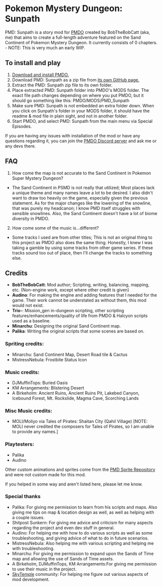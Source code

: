 # Pokemon Mystery Dungeon: Sunpath
PMD: Sunpath is a story mod for [PMDO](https://github.com/audinowho/PMDODump/) created by BobTheBobCatt (aka, me) that aims to create a full-length adventure featured on the Sand Continent of Pokemon Mystery Dungeon.
It currently consists of 0 chapters. - NOTE: This is very much an early WIP.

## To install and play
1. [Download and install PMDO.](https://github.com/audinowho/PMDODump/releases)
2. Download PMD: Sunpath as a zip file from [its own GitHub page.](https://github.com/BobTheBobCatt/PMD_Sunpath)
3. Extract the PMD: Sunpath zip file to its own folder.
4. Place extracted PMD: Sunpath folder into PMDO's MODS folder. The exact file path changes depending on where you put PMDO, but it should go something like this: PMDO/MODS/PMD_Sunpath
5. Make sure PMD: Sunpath is not embedded an extra folder down. When you click on Sunpath's folder in your MODS folder, it should have the readme & mod file in plain sight, and not in another folder.
6. Start PMDO, and select PMD: Sunpath from the main menu via Special Episodes.

If you are having any issues with installation of the mod or have any questions regarding it, you can join the [PMDO Discord server](https://discord.gg/37VKndMsr2) and ask me or any devs there.



## FAQ
1. How come the map is not accurate to the Sand Continent in Pokemon Super Mystery Dungeon?
* The Sand Continent in PSMD is not really that utilized; Most places lack a unique theme and many names leave a lot to be desired. I also didn't want to draw too heavily on the game, especially given the previous statement. As for the major changes like the lowering of the snowline, that was purely my headcanon; I know PMD itself struggles with sensible snowlines. Also, the Sand Continent doesn't have a lot of biome diversity in PMDO.

2. How come some of the music is...different?
* Some tracks I used are from other titles; This is not an original thing to this project as PMDO also does the same thing. Honestly, I knew I was taking a gamble by using some tracks from other game series. If these tracks sound too out of place, then I'll change the tracks to something else.


## Credits
* **BobTheBobCatt**: Mod author; Scripting, writing, balancing, mapping, etc. (Non-engine work, except where other credit is given)  
* **Audino**: For making the engine and adding features that I needed for the game. Their work cannot be understated as without them, this mod would not exist.
* **Trio-**: Mission_gen in-dungeon scripting, other scripting features/enhancements/quality of life from PMDO & Halcyon scripts used as a baseline.
* **Minarchu**: Designing the original Sand Continent map.
* **Palika**: Writing the original scripts that some scenes are based on.

### Spriting credits:
* Minarchu: Sand Continent Map, Desert Road tile & Cactus
* MistressNebula: Frostbite Status Icon

### Music credits:
* DJMuffinTops: Buried Oasis
* KM Arrangements: Blistering Desert
* A Birkeholm: Ancient Ruins, Ancient Ruins Pit, Lakebed Canyon, Icebound Forest, Mt. Rockslide, Magma Cave, Scorching Lands

### Misc Music credits:
* MOLI/Moliyo via Tales of Pirates: Shaitan City (Qahil Village) [NOTE: MOLI never credited the composers for Tales of Pirates, so I am unable to provide any names.]

### Playtesters:
* Palika
* Audino

Other custom animations and sprites come from the [PMD Sprite Repository](https://sprites.pmdcollab.org/) and were not custom made for this mod.

If you helped in some way and aren't listed here, please let me know.

### Special thanks
* Palika: For giving me permission to learn from his scripts and maps. Also giving me tips on map & location design as well, as well as helping with a couple issues.
* Shitpost Sunkern: For giving me advice and criticism for many aspects regarding the project and even dev stuff in general.
* Audino: For helping me with how to do various scripts as well as some troubleshooting, and giving advice of what to do in future scenarios.
* MistressNebula: Also helping me with various scripting and helping me with troubleshooting.
* Minarchu: For giving me permission to expand upon the Sands of Time map and allowing the use of Sands of Time assets.
* A Birkeholm, DJMuffinTops, KM Arrangements:For giving me permission to use their music in the project.
* [SkyTemple](https://skytemple.org/) community: For helping me figure out various aspects of mod development.
